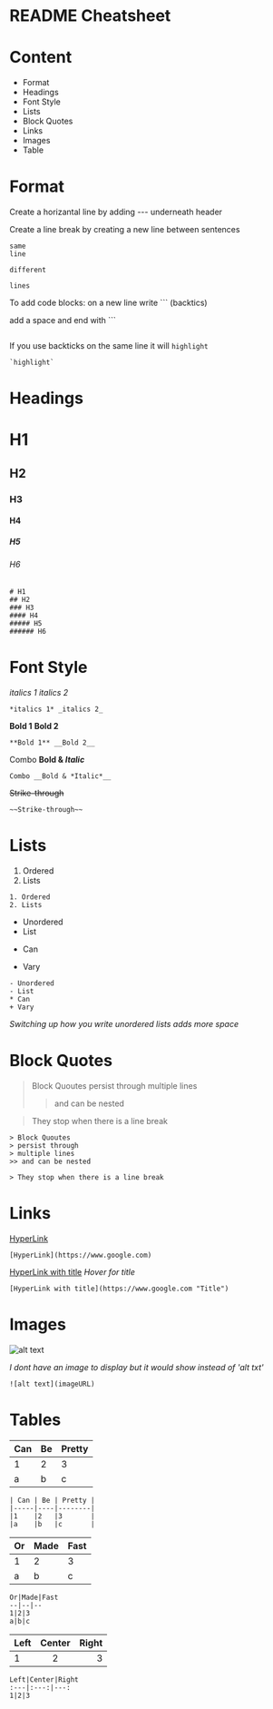 # README Cheatsheet

# Content
- Format
- Headings
- Font Style
- Lists
- Block Quotes
- Links
- Images
- Table

# Format
Create a horizantal line by adding --- underneath header

Create a line break by creating a new line between sentences
```
same
line
```
```
different

lines
```
To add code blocks: on a new line write ``` (backtics)

add a space and end with ```
```
```
If you use backticks on the same line it will `highlight`
```
`highlight`
```


# Headings
# H1
## H2
### H3
#### H4
##### H5
###### H6
```
# H1
## H2
### H3
#### H4
##### H5
###### H6
```



# Font Style
*italics 1* _italics 2_
``` 
*italics 1* _italics 2_
```
**Bold 1** __Bold 2__
```
**Bold 1** __Bold 2__
```
Combo __Bold & *Italic*__
```
Combo __Bold & *Italic*__
```
~~Strike-through~~
```
~~Strike-through~~
```

# Lists
1. Ordered
2. Lists
```
1. Ordered
2. Lists
```
- Unordered
- List
* Can
+ Vary

```
- Unordered
- List
* Can
+ Vary
```
*Switching up how you write unordered lists adds more space*

# Block Quotes
> Block Quoutes
> persist through 
> multiple lines
>> and can be nested

> They stop when there is a line break
```
> Block Quoutes
> persist through 
> multiple lines
>> and can be nested

> They stop when there is a line break
```
# Links
[HyperLink](https://www.google.com)
```
[HyperLink](https://www.google.com)
```
[HyperLink with title](https://www.google.com "Title")
*Hover for title*
```
[HyperLink with title](https://www.google.com "Title")
```

# Images
![alt text](https://upload.wikimedia.org/wikipedia/commons/thumb/e/e0/SNice.svg/220px-SNice.svg.png)

*I dont have an image to display but it would show instead of 'alt txt'*
```
![alt text](imageURL)
```

# Tables

| Can | Be | Pretty |
|-----|----|--------|
|1    |2   |3       |
|a    |b   |c       |

```
| Can | Be | Pretty |
|-----|----|--------|
|1    |2   |3       |
|a    |b   |c       |
```
Or|Made|Fast
--|--|--
1|2|3
a|b|c
```
Or|Made|Fast
--|--|--
1|2|3
a|b|c
```

Left|Center|Right
:---|:---:|---:
1|2|3
```
Left|Center|Right
:---|:---:|---:
1|2|3
```
